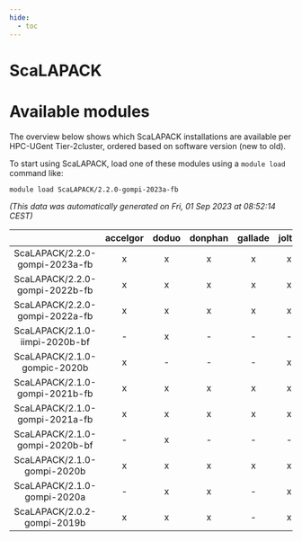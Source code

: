 ```yaml
---
hide:
  - toc
---
```


ScaLAPACK
=========

# Available modules


The overview below shows which ScaLAPACK installations are available per HPC-UGent Tier-2cluster, ordered based on software version (new to old).

To start using ScaLAPACK, load one of these modules using a `module load` command like:

```shell
module load ScaLAPACK/2.2.0-gompi-2023a-fb
```

*(This data was automatically generated on Fri, 01 Sep 2023 at 08:52:14 CEST)*  

| |accelgor|doduo|donphan|gallade|joltik|skitty|swalot|victini|
| :---: | :---: | :---: | :---: | :---: | :---: | :---: | :---: | :---: |
|ScaLAPACK/2.2.0-gompi-2023a-fb|x|x|x|x|x|x|x|x|
|ScaLAPACK/2.2.0-gompi-2022b-fb|x|x|x|x|x|x|x|x|
|ScaLAPACK/2.2.0-gompi-2022a-fb|x|x|x|x|x|x|x|x|
|ScaLAPACK/2.1.0-iimpi-2020b-bf|-|x|-|-|-|-|-|-|
|ScaLAPACK/2.1.0-gompic-2020b|x|-|-|-|x|-|-|-|
|ScaLAPACK/2.1.0-gompi-2021b-fb|x|x|x|x|x|x|x|x|
|ScaLAPACK/2.1.0-gompi-2021a-fb|x|x|x|x|x|x|x|x|
|ScaLAPACK/2.1.0-gompi-2020b-bf|-|x|-|-|-|-|-|-|
|ScaLAPACK/2.1.0-gompi-2020b|x|x|x|x|x|x|x|x|
|ScaLAPACK/2.1.0-gompi-2020a|-|x|x|-|x|x|x|x|
|ScaLAPACK/2.0.2-gompi-2019b|x|x|x|-|x|x|x|x|
